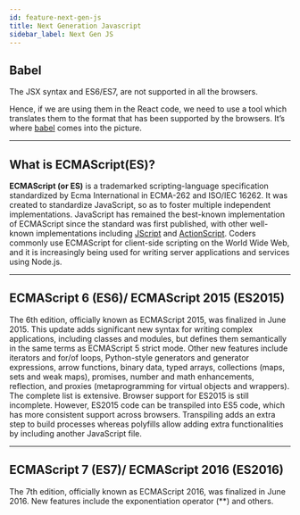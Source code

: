 ```yaml
---
id: feature-next-gen-js
title: Next Generation Javascript
sidebar_label: Next Gen JS
---
```


## Babel

The JSX syntax and ES6/ES7, are not supported in all the browsers.

Hence, if we are using them in the React code, we need to use a tool which translates them to the format that has been supported by the browsers. 
It’s where <a href="http://babeljs.io" target="_blank" rel="nofollow noopener">babel</a> comes into the picture.

---

## What is ECMAScript(ES)?

**ECMAScript (or ES)** is a trademarked scripting-language specification standardized by Ecma International in ECMA-262 and ISO/IEC 16262. 
It was created to standardize JavaScript, so as to foster multiple independent implementations. 
JavaScript has remained the best-known implementation of ECMAScript since the standard was first published, 
with other well-known implementations including <a href="https://en.wikipedia.org/wiki/JScript" target="_blank" rel="nofollow noopener">JScript</a> and <a href="https://en.wikipedia.org/wiki/ActionScript" target="_blank" rel="nofollow noopener">ActionScript</a>. 
Coders commonly use ECMAScript for client-side scripting on the World Wide Web, 
and it is increasingly being used for writing server applications and services using Node.js.

---

## ECMAScript 6 (ES6)/ ECMAScript 2015 (ES2015)

The 6th edition, officially known as ECMAScript 2015, was finalized in June 2015. This update adds significant new syntax for writing complex applications, 
including classes and modules, but defines them semantically in the same terms as ECMAScript 5 strict mode. Other new features include iterators and for/of loops, 
Python-style generators and generator expressions, arrow functions, binary data, typed arrays, collections (maps, sets and weak maps), promises, number and math enhancements, 
reflection, and proxies (metaprogramming for virtual objects and wrappers). The complete list is extensive. Browser support for ES2015 is still incomplete. 
However, ES2015 code can be transpiled into ES5 code, which has more consistent support across browsers. Transpiling adds an extra step to build processes whereas polyfills allow adding extra functionalities by including another JavaScript file.


---

## ECMAScript 7 (ES7)/ ECMAScript 2016 (ES2016)

The 7th edition, officially known as ECMAScript 2016, was finalized in June 2016. New features include the exponentiation operator (**) and others.
